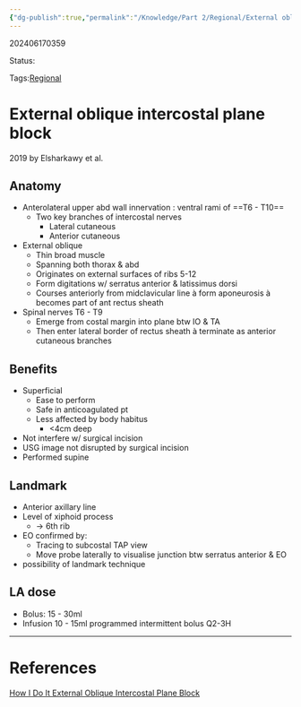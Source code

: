 ```yaml
---
{"dg-publish":true,"permalink":"/Knowledge/Part 2/Regional/External oblique intercostal plane block/"}
---
```



202406170359

Status: 

Tags:[Regional](../../Medicine/Regional%20Anaesthesia.md)

# External oblique intercostal plane block

2019 by Elsharkawy et al.

## Anatomy
- Anterolateral upper abd wall innervation : ventral rami of ==T6 - T10==
	- Two key branches of intercostal nerves
		- Lateral cutaneous
		- Anterior cutaneous
- External oblique
	- Thin broad muscle
	- Spanning both thorax & abd
	- Originates on external surfaces of ribs 5-12
	- Form digitations w/ serratus anterior & latissimus dorsi
	- Courses anteriorly from midclavicular line à form aponeurosis à becomes part of ant rectus sheath
- Spinal nerves T6 - T9
	- Emerge from costal margin into plane btw IO & TA
	- Then enter lateral border of rectus sheath à terminate as anterior cutaneous branches
## Benefits
- Superficial
	- Ease to perform
	- Safe in anticoagulated pt
	- Less affected by body habitus
		- <4cm deep
- Not interfere w/ surgical incision
- USG image not disrupted by surgical incision
- Performed supine
## Landmark
- Anterior axillary line
- Level of xiphoid process
	- → 6th rib
- EO confirmed by:
	- Tracing to subcostal TAP view
	- Move probe laterally to visualise junction btw serratus anterior & EO
- possibility of landmark technique
## LA dose
- Bolus: 15 - 30ml
- Infusion 10 - 15ml programmed intermittent bolus Q2-3H



___
# References
[How I Do It External Oblique Intercostal Plane Block](../../../Reference%20notes/Readwise/Articles/How%20I%20Do%20It%20External%20Oblique%20Intercostal%20Plane%20Block.md)
